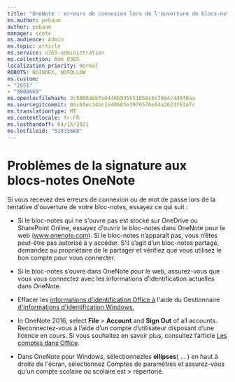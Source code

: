 ```yaml
---
title: "OneNote : erreurs de connexion lors de l'ouverture de blocs-notes"
ms.author: pebaum
author: pebaum
manager: scotv
ms.audience: Admin
ms.topic: article
ms.service: o365-administration
ms.collection: Adm_O365
localization_priority: Normal
ROBOTS: NOINDEX, NOFOLLOW
ms.custom:
- "2651"
- "9000669"
ms.openlocfilehash: 3c5800abb7e6446b935551858c6c7864c4d9f0aa
ms.sourcegitcommit: 8bc60ec34bc1e40685e3976576e04a2623f63a7c
ms.translationtype: MT
ms.contentlocale: fr-FR
ms.lasthandoff: 04/15/2021
ms.locfileid: "51832668"
---
```

# <a name="issues-signing-in-to-onenote-notebooks"></a>Problèmes de la signature aux blocs-notes OneNote

Si vous recevez des erreurs de connexion ou de mot de passe lors de la tentative d'ouverture de votre bloc-notes, essayez ce qui suit :

- Si le bloc-notes qui ne s'ouvre pas est stocké sur OneDrive ou SharePoint Online, essayez d'ouvrir le bloc-notes dans OneNote pour le web (www.onenote.com). Si le bloc-notes n’apparaît pas, vous n’êtes peut-être pas autorisé à y accéder. S’il s’agit d’un bloc-notes partagé, demandez au propriétaire de le partager et vérifiez que vous utilisez le bon compte pour vous connecter.

- Si le bloc-notes s’ouvre dans OneNote pour le web, assurez-vous que vous vous connectez avec les informations d’identification actuelles dans OneNote. 

- Effacer les [informations d'identification Office à](https://docs.microsoft.com/office/troubleshoot/error-messages/another-account-already-signed-in#step-3-clear-cached-credentials-on-the-computer) l'aide du Gestionnaire [d'informations d'identification Windows.](https://support.microsoft.com/help/4026814/windows-accessing-credential-manager)

- In OneNote 2016, select **File**  >  **Account** and **Sign Out** of all accounts. Reconnectez-vous à l’aide d’un compte d’utilisateur disposant d’une licence en cours. Si vous souhaitez en savoir plus, consultez l’article [Les comptes dans Office](https://support.office.com/article/accounts-in-office-628ea040-f265-49de-b986-be09c3ebf8a9).

- Dans OneNote pour Windows, sélectionnezles **ellipses**( ... ) en haut à droite de l'écran, sélectionnez Comptes de paramètres et assurez-vous qu'un compte scolaire ou scolaire est  >  répertorié.